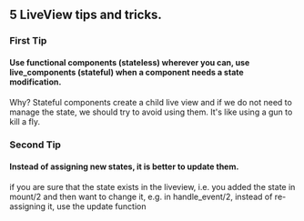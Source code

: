 ## 5 LiveView tips and tricks.
### First Tip
#### Use functional components (stateless) wherever you can, use live_components (stateful) when a component needs a state modification.
Why?
Stateful components create a child live view and if we do not need to manage the state, we should try to avoid using them. It's like using a gun to kill a fly.
### Second Tip
#### Instead of assigning new states, it is better to update them.
if you are sure that the state exists in the liveview, i.e. you added the state in mount/2 and then want to change it, e.g. in handle_event/2, instead of re-assigning it, use the update function
